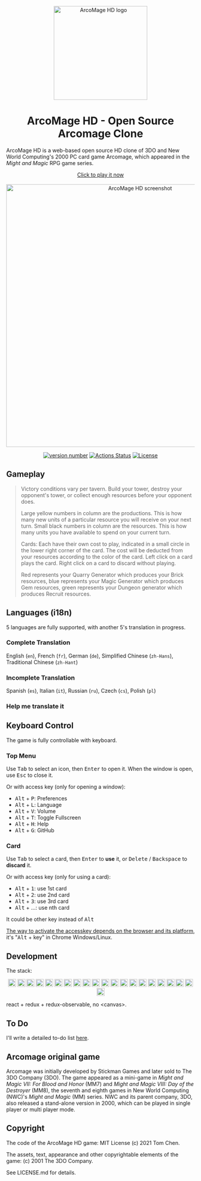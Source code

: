 <p align="center"><a href="https://arcomage.github.io/" target="_blank" rel="noopener noreferrer"><img width="250" src="https://raw.githubusercontent.com/arcomage/arcomage-hd/main/assets/logo/logo.svg" alt="ArcoMage HD logo"></a></p>

<h1 align="center">ArcoMage HD - Open Source Arcomage Clone</h1>

ArcoMage HD is a web-based open source HD clone of 3DO and New World Computing's 2000 PC card game Arcomage, which appeared in the *Might and Magic* RPG game series.

<p align="center"><a href="https://arcomage.github.io/" target="_blank" rel="noopener noreferrer">Click to play it now<br><br><img width="700" src="https://raw.githubusercontent.com/arcomage/arcomage-hd/main/assets/misc/ogimage.jpg" alt="ArcoMage HD screenshot"></a></p>

<p align="center">
  <a href="https://github.com/arcomage/arcomage-hd/"><img src="https://img.shields.io/github/package-json/v/arcomage/arcomage-hd" alt="version number"></a>
  <a href="https://github.com/arcomage/arcomage-hd//actions"><img src="https://github.com/arcomage/arcomage-hd//workflows/Test/badge.svg" alt="Actions Status"></a>
  <a href="https://github.com/arcomage/arcomage-hd/blob/main/LICENSE.md"><img src="https://img.shields.io/badge/license-MIT-brightgreen" alt="License"></a>
</p>

## Gameplay

> Victory conditions vary per tavern. Build your tower, destroy your opponent's tower, or collect enough resources before your opponent does.
> 
> Large yellow numbers in column are the productions. This is how many new units of a particular resource you will receive on your next turn. Small black numbers in column are the resources. This is how many units you have available to spend on your current turn.
> 
> Cards: Each have their own cost to play, indicated in a small circle in the lower right corner of the card. The cost will be deducted from your resources according to the color of the card. Left click on a card plays the card. Right click on a card to discard without playing.
> 
> Red represents your Quarry Generator which produces your Brick resources, blue represents your Magic Generator which produces Gem resources, green represents your Dungeon generator which produces Recruit resources.

## Languages (i18n)

5 languages are fully supported, with another 5's translation in progress.

### Complete Translation

English (`en`), French (`fr`), German (`de`), Simplified Chinese (`zh-Hans`), Traditional Chinese (`zh-Hant`)

### Incomplete Translation

Spanish (`es`), Italian (`it`), Russian (`ru`), Czech (`cs`), Polish (`pl`)

### Help me translate it



## Keyboard Control

The game is fully controllable with keyboard.

### Top Menu

Use <kbd>Tab</kbd> to select an icon, then <kbd>Enter</kbd> to open it. When the window is open, use <kbd>Esc</kbd> to close it.

Or with access key (only for opening a window):

* <kbd>Alt</kbd> + <kbd>P</kbd>: Preferences
* <kbd>Alt</kbd> + <kbd>L</kbd>: Language
* <kbd>Alt</kbd> + <kbd>V</kbd>: Volume
* <kbd>Alt</kbd> + <kbd>T</kbd>: Toggle Fullscreen
* <kbd>Alt</kbd> + <kbd>H</kbd>: Help
* <kbd>Alt</kbd> + <kbd>G</kbd>: GitHub

### Card

Use <kbd>Tab</kbd> to select a card, then <kbd>Enter</kbd> to **use** it, or <kbd>Delete</kbd> / <kbd>Backspace</kbd> to **discard** it.

Or with access key (only for using a card):

* <kbd>Alt</kbd> + <kbd>1</kbd>: use 1st card
* <kbd>Alt</kbd> + <kbd>2</kbd>: use 2nd card
* <kbd>Alt</kbd> + <kbd>3</kbd>: use 3rd card
* <kbd>Alt</kbd> + ...: use nth card

It could be other key instead of <kbd>Alt</kbd>

[The way to activate the accesskey depends on the browser and its platform](https://developer.mozilla.org/en-US/docs/Web/HTML/Global_attributes/accesskey), it's "<kbd>Alt</kbd> + key" in Chrome Windows/Linux.

## Development

The stack:

<p align="center">
<a href="https://www.typescriptlang.org/" title="Typescript"><img src="https://github.com/tomchen/stack-icons/raw/master/logos/typescript-icon.svg" alt="Typescript" width="21px" height="21px"></a>
<a href="https://reactjs.org/" title="React"><img src="https://github.com/tomchen/stack-icons/raw/master/logos/react.svg" alt="React" width="21px" height="21px"></a>
<a href="https://redux.js.org/" title="Redux"><img src="https://github.com/tomchen/stack-icons/raw/master/logos/redux.svg" alt="Redux" width="21px" height="21px"></a>
<a href="https://github.com/redux-observable/redux-observable" title="redux-observable"><img src="https://github.com/tomchen/stack-icons/raw/master/logos/redux-observable.svg" alt="redux-observable" width="21px" height="21px"></a>
<a href="https://reactivex.io/" title="ReactiveX (RxJS)"><img src="https://github.com/tomchen/stack-icons/raw/master/logos/reactivex.svg" alt="ReactiveX (RxJS)" width="21px" height="21px"></a>
<a href="https://developer.mozilla.org/en-US/docs/Web/JavaScript" title="JavaScript"><img src="https://github.com/tomchen/stack-icons/raw/master/logos/javascript.svg" alt="JavaScript" width="21px" height="21px"></a>
<a href="https://tc39.es/ecma262/" title="ECMAScript 6"><img src="https://github.com/tomchen/stack-icons/raw/master/logos/es6.svg" alt="ECMAScript 6" width="21px" height="21px"></a>
<a href="https://sass-lang.com/" title="Sass"><img src="https://github.com/tomchen/stack-icons/raw/master/logos/sass.svg" alt="Sass" width="21px" height="21px"></a>
<a href="https://tailwindcss.com/" title="Tailwind CSS"><img src="https://github.com/tomchen/stack-icons/raw/master/logos/tailwindcss-icon.svg" alt="Tailwind CSS" width="21px" height="21px"></a>
<a href="https://webpack.js.org/" title="webpack"><img src="https://github.com/tomchen/stack-icons/raw/master/logos/webpack.svg" alt="webpack" width="21px" height="21px"></a>
<a href="https://jestjs.io/" title="Jest"><img src="https://github.com/tomchen/stack-icons/raw/master/logos/jest.svg" alt="Jest" width="21px" height="21px"></a>
<a href="https://cssinjs.org/" title="JSS"><img src="https://github.com/tomchen/stack-icons/raw/master/logos/jss.svg" alt="JSS" width="21px" height="21px"></a>
<a href="https://prettier.io/" title="Prettier"><img src="https://github.com/tomchen/stack-icons/raw/master/logos/prettier.svg" alt="Prettier" width="21px" height="21px"></a>
<a href="https://eslint.org/" title="ESLint"><img src="https://github.com/tomchen/stack-icons/raw/master/logos/eslint.svg" alt="ESLint" width="21px" height="21px"></a>
<a href="https://github.com/postcss/postcss" title="PostCSS"><img src="https://github.com/tomchen/stack-icons/raw/master/logos/postcss.svg" alt="PostCSS" width="21px" height="21px"></a>
<a href="https://github.com/postcss/autoprefixer" title="Autoprefixer"><img src="https://github.com/tomchen/stack-icons/raw/master/logos/autoprefixer.svg" alt="Autoprefixer" width="21px" height="21px"></a>
<a href="https://code.visualstudio.com/" title="Visual Studio Code"><img src="https://github.com/tomchen/stack-icons/raw/master/logos/visual-studio-code.svg" alt="Visual Studio Code" width="21px" height="21px"></a>
<a href="https://yarnpkg.com/" title="Yarn"><img src="https://github.com/tomchen/stack-icons/raw/master/logos/yarn.svg" alt="Yarn" width="21px" height="21px"></a>
<a href="https://inkscape.org/" title="Inkscape"><img src="https://upload.wikimedia.org/wikipedia/commons/0/0d/Inkscape_Logo.svg" alt="Inkscape" width="21px" height="21px"></a>
<a href="https://www.adobe.com/products/photoshop.html" title="Adobe Photoshop"><img src="https://github.com/tomchen/stack-icons/raw/master/logos/adobe-photoshop.svg" alt="Adobe Photoshop" width="21px" height="21px"></a>
<a href="https://www.adobe.com/products/illustrator.html" title="Adobe Illustrator"><img src="https://github.com/tomchen/stack-icons/raw/master/logos/adobe-illustrator.svg" alt="Adobe Illustrator" width="21px" height="21px"></a>
</p>

react + redux + redux-observable, no \<canvas\>.

## To Do

I'll write a detailed to-do list [here](https://github.com/arcomage/arcomage-hd/projects/1).

## Arcomage original game

Arcomage was initially developed by Stickman Games and later sold to The 3DO Company (3DO). The game appeared as a mini-game in *Might and Magic VII: For Blood and Honor* (MM7) and *Might and Magic VIII: Day of the Destroyer* (MM8), the seventh and eighth games in New World Computing (NWC)'s *Might and Magic* (MM) series. NWC and its parent company, 3DO, also released a stand-alone version in 2000, which can be played in single player or multi player mode.

## Copyright

The code of the ArcoMage HD game: MIT License (c) 2021 Tom Chen.

The assets, text, appearance and other copyrightable elements of the game: (c) 2001 The 3DO Company.

See LICENSE.md for details.
